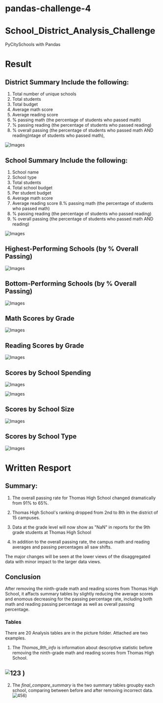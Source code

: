 # pandas-challenge-4

# School_District_Analysis_Challenge
PyCitySchools with Pandas

# Result
 ## District Summary Include the following:
1. Total number of unique schools
2. Total students
3. Total budget
4. Average math score
5. Average reading score
6. % passing math (the percentage of students who passed math)
7. % passing reading (the percentage of students who passed reading)
8. % overall passing (the percentage of students who passed math AND reading)ntage of students who passed math), 

![Images](Images/Distric_Summary.PNG)

 ## School Summary Include the following:
1. School name
2. School type
3. Total students
4. Total school budget
5. Per student budget
6. Average math score
7. Average reading score
8.% passing math (the percentage of students who passed math)
9. % passing reading (the percentage of students who passed reading)
10. % overall passing (the percentage of students who passed math AND reading)

![Images](Images/School_Data.PNG)

## Highest-Performing Schools (by % Overall Passing)

![Images](Images/Highest_Performing_schools.PNG)

## Bottom-Performing Schools (by % Overall Passing)

![Images](Images/Bottom_Schools.PNG)

## Math Scores by Grade

![Images](Images/Math_Score.PNG)

## Reading Scores by Grade

![Images](Images/Reading_Score.PNG)

## Scores by School Spending

![Images](Images/School_Spending.PNG)

![Images](Images/Average.PNG)

## Scores by School Size

![Images](Images/Size_Summary.PNG)

## Scores by School Type

![Images](Images/Type_Summary.PNG)

# Written Resport

## Summary: 

1. The overall passing rate for Thomas High School changed dramatically from 91% to 65%. 

2. Thomas High School's ranking dropped from 2nd to 8th in the district of 15 campuses. 

3. Data at the grade level will now show as "NaN" in reports for the 9th grade students at Thomas High School  

4. In addition to the overall passing rate, the campus math and reading averages and passing percentages all saw shifts.  

The major changes will be seen at the lower views of the disaggregated data with minor impact to the larger data views.

## Conclusion

After removing the ninth-grade math and reading scores from Thomas High School, it affacts summary tables by slightly reducing the average scores and enomous decreasing for the passing percentage rate, including both math and reading passing percentage as well as overall passing percentage.

### Tables

There are 20 Analysis tables are in the picture folder. Attached are two examples. 

1. The *Thomas_9th_info* is information about descriptive statistic before removing the ninth-grade math and reading scores from Thomas High School.

![123](https://github.com/Kajal3799/pandas-challenge/assets/138614555/38114449-f1ad-4343-9861-816927d782e4)
)
-----------------------------------------------------------------------------------------------------------------------------------------------------
2. The *final_compare_summary* is the two summary tables groupby each school, comparing between before and after removing incorrect data.
![456](https://github.com/Kajal3799/pandas-challenge/assets/138614555/2ce16a5b-6c57-486b-92ce-61fa7c343f16))
